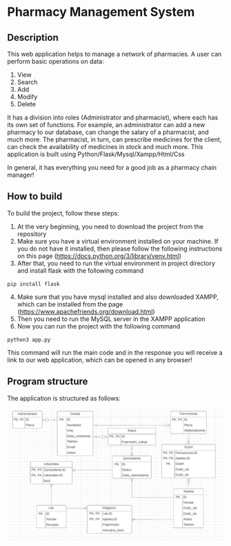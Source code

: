 # Pharmacy Management System

## Description

This web application helps to manage a network of pharmacies.
A user can perform basic operations on data:

1. View
2. Search
3. Add
4. Modify
5. Delete

It has a division into roles (Administrator and pharmacist), where each has its own set of functions. 
For example, an administrator can add a new pharmacy to our database, can change the salary of a pharmacist, and much more. 
The pharmacist, in turn, can prescribe medicines for the client, can check the availability of medicines in stock and much more.
This application is built using Python/Flask/Mysql/Xampp/Html/Css

In general, it has everything you need for a good job as a pharmacy chain manager!

## How to build

To build the project, follow these steps:

1. At the very beginning, you need to download the project from the repository
2. Make sure you have a virtual environment installed on your machine. If you do not have it installed, then please follow the following instructions on this page (https://docs.python.org/3/library/venv.html)
3. After that, you need to run the virtual environment in project directory and install flask with the following command

```
pip install flask
```

4. Make sure that you have mysql installed and also downloaded XAMPP, which can be installed from the page (https://www.apachefriends.org/download.html)
5. Then you need to run the MySQL server in the XAMPP application
6. Now you can run the project with the following command

```
python3 app.py
```

This command will run the main code and in the response you will receive a link to our web application, which can be opened in any browser!

## Program structure

The application is structured as follows:

![Pharmacy Management System](ERD_Final.png)



